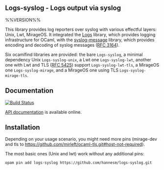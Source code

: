 ## Logs-syslog - Logs output via syslog
%%VERSION%%

This library provides log reporters over syslog with various effectful layers:
Unix, Lwt, MirageOS.  It integrated the
[Logs](http://erratique.ch/software/logs) library, which provides logging
infrastructure for OCaml, with the
[syslog-message](http://verbosemo.de/syslog-message/) library, which provides
encoding and decoding of syslog messages ([RFC
3164](https://tools.ietf.org/html/rfc3164)).

Six ocamlfind libraries are provided: the bare `Logs-syslog`, a minimal
dependency Unix `Logs-syslog-unix`, a Lwt one `Logs-syslog-lwt`, another one
with Lwt and TLS ([RFC 5425](https://tools.ietf.org/html/rfc5425)) support
`Logs-syslog-lwt-tls`, a MirageOS one `Logs-syslog-mirage`, and a MirageOS one
using TLS `Logs-syslog-mirage-tls`.

## Documentation

[![Build Status](https://travis-ci.org/hannesm/logs-syslog.svg?branch=master)](https://travis-ci.org/hannesm/logs-syslog)

[API documentation](https://hannesm.github.io/logs-syslog/doc/) is available online.

## Installation

Depending on your usage scenario, you might need more pins (mirage-dev and tls
to https://github.com/mirleft/ocaml-tls.git#host-not-required).

The most basic ones (Unix and lwt) work without any additional pins:

`opam pin add logs-syslog https://github.com/hannesm/logs-syslog.git`
